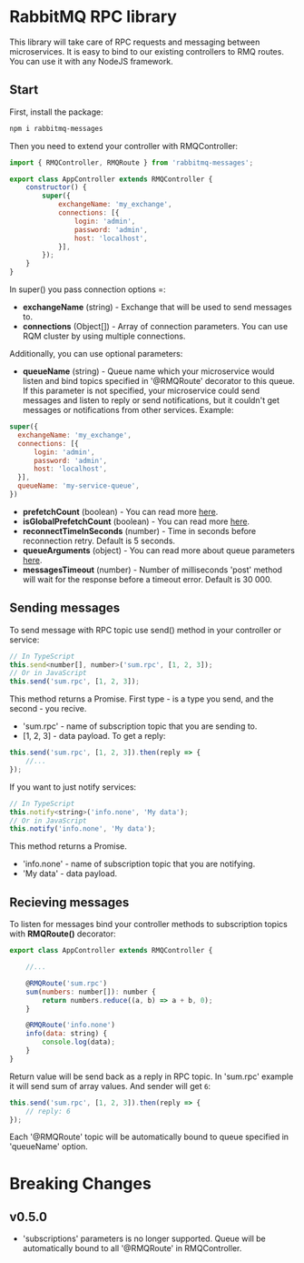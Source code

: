 # RabbitMQ RPC library

This library will take care of RPC requests and messaging between microservices. It is easy to bind to our existing controllers to RMQ routes. You can use it with any NodeJS framework.

## Start
First, install the package:

``` bash
npm i rabbitmq-messages
```

Then you need to extend your controller with RMQController:
``` javascript
import { RMQController, RMQRoute } from 'rabbitmq-messages';

export class AppController extends RMQController {
    constructor() {
        super({
            exchangeName: 'my_exchange',
            connections: [{
                login: 'admin',
                password: 'admin',
                host: 'localhost',
            }],
        });
    }
}
```

In super() you pass connection options =:
- **exchangeName** (string) - Exchange that will be used to send messages to.
- **connections** (Object[]) - Array of connection parameters. You can use RQM cluster by using multiple connections.

Additionally, you can use optional parameters:
- **queueName** (string) - Queue name which your microservice would listen and bind topics specified in '@RMQRoute' decorator to this queue. If this parameter is not specified, your microservice could send messages and listen to reply or send notifications, but it couldn't get messages or notifications from other services.
Example:

``` javascript
super({
  exchangeName: 'my_exchange',
  connections: [{
      login: 'admin',
      password: 'admin',
      host: 'localhost',
  }],
  queueName: 'my-service-queue',
})
```
- **prefetchCount** (boolean) - You can read more [here](https://github.com/postwait/node-amqp).
- **isGlobalPrefetchCount** (boolean) - You can read more [here](https://github.com/postwait/node-amqp).
- **reconnectTimeInSeconds** (number) - Time in seconds before reconnection retry. Default is 5 seconds.
- **queueArguments** (object) - You can read more about queue parameters [here](https://www.rabbitmq.com/parameters.html).
- **messagesTimeout** (number) - Number of milliseconds 'post' method will wait for the response before a timeout error. Default is 30 000.

## Sending messages
To send message with RPC topic use send() method in your controller or service:
``` javascript
// In TypeScript
this.send<number[], number>('sum.rpc', [1, 2, 3]);
// Or in JavaScript
this.send('sum.rpc', [1, 2, 3]);
```
This method returns a Promise. First type - is a type you send, and the second - you recive.
- 'sum.rpc' - name of subscription topic that you are sending to.
- [1, 2, 3] - data payload.
To get a reply:
``` javascript
this.send('sum.rpc', [1, 2, 3]).then(reply => {
    //...
});
```
If you want to just notify services:
``` javascript
// In TypeScript
this.notify<string>('info.none', 'My data');
// Or in JavaScript
this.notify('info.none', 'My data');
```
This method returns a Promise.
- 'info.none' - name of subscription topic that you are notifying.
- 'My data' - data payload.

## Recieving messages
To listen for messages bind your controller methods to subscription topics with **RMQRoute()** decorator:
``` javascript
export class AppController extends RMQController {

    //...

    @RMQRoute('sum.rpc')
    sum(numbers: number[]): number {
        return numbers.reduce((a, b) => a + b, 0);
    }

    @RMQRoute('info.none')
    info(data: string) {
        console.log(data);
    }
}
```
Return value will be send back as a reply in RPC topic. In 'sum.rpc' example it will send sum of array values. And sender will get `6`:
``` javascript
this.send('sum.rpc', [1, 2, 3]).then(reply => {
    // reply: 6
});
```
Each '@RMQRoute' topic will be automatically bound to queue specified in 'queueName' option.

# Breaking Changes
## v0.5.0
- 'subscriptions' parameters is no longer supported. Queue will be automatically bound to all '@RMQRoute' in RMQController.
